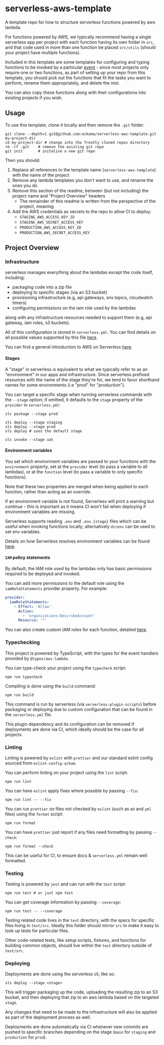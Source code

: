 # serverless-aws-template

A template repo for how to structure serverless functions powered by aws lambda.

For functions powered by AWS, we typically recommend having a single serverless
app per project with each function having its own folder in `src`, and that code
used in more than one function be placed `src/utils` (should your project have
multiple functions).

Included in this template are some templates for configuring and typing
functions to be invoked by a particular
[event](https://www.serverless.com/framework/docs/providers/aws/events/) - since
most projects only require one or two functions, as part of setting up your repo
from this template, you should pick out the functions that fit the tasks you
want to perform, rename them appropriately, and delete the rest.

You can also copy these functions along with their configurations into existing
projects if you wish.

## Usage

To use this template, clone it locally and then remove the `.git` folder:

```
git clone --depth=1 git@github.com:ackama/serverless-aws-template.git my-project-dir
cd my-project-dir # change into the freshly cloned repos directory
rm -rf .git    # remove the existing git repo
git init       # initalise a new git repo
```

Then you should:

1. Replace all references to the template name (`serverless-aws-template`) with
   the name of the project
1. Remove any lambda templates you don't want to use, and rename the ones you do
1. Remove this section of the readme, between (but not including) the project
   name and "Project Overview" headers
   - The remainder of this readme is written from the perspective of the
     project, meaning
1. Add the AWS credentials as secrets to the repo to allow CI to deploy:
   - `STAGING_AWS_ACCESS_KEY_ID`
   - `STAGING_AWS_SECRET_ACCESS_KEY`
   - `PRODUCTION_AWS_ACCESS_KEY_ID`
   - `PRODUCTION_AWS_SECRET_ACCESS_KEY`

## Project Overview

### Infrastructure

serverless manages everything about the lambdas except the code itself,
including:

- packaging code into a zip file
- deploying to specific stages (via an S3 bucket)
- provisioning infrastructure (e.g, api gateways, sns topics, cloudwatch timers)
- configuring permissions on the iam role used by the lambdas

along with any infrastructure resources needed to support them (e.g, api
gateway, iam roles, s3 buckets).

All of this configuration is stored in `serverless.yml`. You can find details on
all possible values supported by this file
[here](https://www.serverless.com/framework/docs/providers/aws/guide/serverless.yml/).

You can find a general introduction to AWS on Serverless
[here](https://www.serverless.com/framework/docs/providers/aws/guide/intro/).

#### Stages

A "stage" in serverless is equivalent to what we typically refer to as an
"environment" in our apps and infrastructure. Since serverless prefixed
resources with the name of the stage they're for, we tend to favor shorthand
names for some environments (i.e "prod" for "production").

You can target a specific stage when running serverless commands with the
`--stage` option; if omitted, it defaults to the `stage` property of the
`provider` in `serverless.yml`:

```shell
sls package --stage prod

sls deploy --stage staging
sls deploy --stage prod
sls deploy # uses the default stage

sls invoke --stage uat
```

#### Environment variables

You set which environment variables are passed to your functions with the
`environment` property, set at the `provider` level (to pass a variable to all
lambdas), or at the `function` level (to pass a variable to only specific
functions).

Note that these two properties are merged when being applied to each function,
rather than acting as an override.

If an environment variable is not found, Serverless will print a warning but
_continue_ - this is important as it means CI won't fail when deploying if
environment variables are missing.

Serverless supports reading `.env` and `.env.{stage}` files which can be useful
when invoking functions locally; alternatively `direnv` can be used to set env
variables.

Details on how Serverless resolves environment variables can be found
[here](https://www.serverless.com/framework/docs/environment-variables/).

#### `IAM` policy statements

By default, the IAM role used by the lambdas only has basic permissions required
to be deployed and invoked.

You can add more permissions to the default role using the `iamRoleStatements`
provider property. For example:

```yaml
provider:
  iamRoleStatements:
    - Effect: 'Allow'
      Action:
        - 'organizations:DescribeAccount'
      Resource: '*'
```

You can also create custom IAM roles for each function, detailed
[here](https://www.serverless.com/framework/docs/providers/aws/guide/iam/).

### Typechecking

This project is powered by TypeScript, with the types for the event handlers
provided by `@types/aws-lambda`.

You can type-check your project using the `typecheck` script:

    npm run typecheck

Compiling is done using the `build` command:

    npm run build

This command is run by serverless (via `serverless-plugin-scripts`) before
packaging or deploying due to custom configuration that can be found in the
`serverless.yml` file.

This plugin dependency and its configuration can be removed if deployments are
done via CI, which ideally should be the case for all projects.

### Linting

Linting is powered by `eslint` with `prettier` and our standard eslint config
sourced from `eslint-config-ackam`.

You can perform linting on your project using the `lint` script:

    npm run lint

You can have `eslint` apply fixes where possible by passing `--fix`:

    npm run lint -- --fix

You can run `prettier` on files not checked by `eslint` (such as `md` and `yml`
files) using the `format` script:

    npm run format

You can have `prettier` just report if any files need formatting by passing
`--check`:

    npm run format --check

This can be useful for CI, to ensure docs & `serverless.yml` remain well
formatted.

### Testing

Testing is powered by `jest` and can run with the `test` script:

    npm run test # or just npm test

You can get coverage information by passing `--coverage`:

    npm run test -- --coverage

Testing related code lives in the `test` directory, with the specs for specific
files living in `test/src`. Ideally this folder should mirror `src` to make it
easy to look up tests for particular files.

Other code-related tests, like setup scripts, fixtures, and functions for
building common objects, should live within the `test` directory outside of
`test/src`.

### Deploying

Deployments are done using the serverless cli, like so:

    sls deploy --stage <stage>

This will trigger packaging up the code, uploading the resulting zip to an S3
bucket, and then deploying that zip to an aws lambda based on the targeted
`stage`.

Any changes that need to be made to the infrastructure will also be applied as
part of the deployment process as well.

Deployments are done automatically via CI whenever new commits are pushed to
specific branches depending on the stage (`main` for `staging` and `production`
for `prod`).
